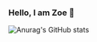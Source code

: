 ### Hello, I am Zoe 👋



![Anurag's GitHub stats](https://github-readme-stats.vercel.app/api?username=Zoe0929&show_icons=true&theme=radical)
